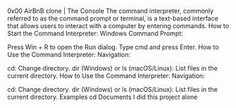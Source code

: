 0x00 AirBnB clone | The Console
The command interpreter, commonly referred to as the command prompt or terminal, is a text-based interface that allows users to interact with a computer by entering commands.
How to Start the Command Interpreter:
Windows Command Prompt:

Press Win + R to open the Run dialog.
Type cmd and press Enter.
How to Use the Command Interpreter:
Navigation:

cd: Change directory.
dir (Windows) or ls (macOS/Linux): List files in the current directory.
How to Use the Command Interpreter:
Navigation:

cd: Change directory.
dir (Windows) or ls (macOS/Linux): List files in the current directory.
Examples
cd Documents
I did this project alone
